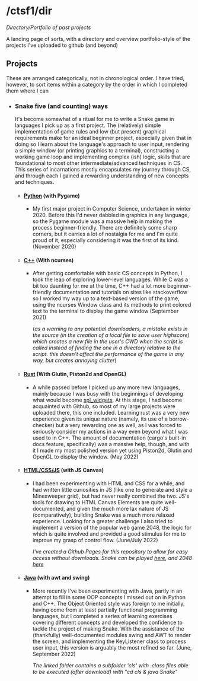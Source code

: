 # /ctsf1/dir
_Directory/Portfolio of past projects_

A landing page of sorts, with a directory and overview portfolio-style of the projects I've uploaded to github (and beyond)

## Projects

These are arranged categorically, not in chronological order. I have tried, however, to sort items within a category by the order in which I completed them where I can

- ### Snake five (and counting) ways
    It's become somewhat of a ritual for me to write a Snake game in languages I pick up as a first project. The (relatively) simple implementation of game rules and low (but present) graphical requirements make for an ideal beginner project, especially given that in doing so I learn about the language's approach to user input, rendering a simple window (or printing graphics to a terminal), constructing a working game loop and implementing complex (ish) logic, skills that are foundational to most other intermediate/advanced techniques in CS. This series of incarnations mostly encapsulates my journey through CS, and through each I gained a rewarding understanding of new concepts and techniques.

    - #### [Python](/snake_5_ways/Python) (with Pygame)
        - My first major project in Computer Science, undertaken in winter 2020. Before this I'd never dabbled in graphics in any language, so the Pygame module was a massive help in making the process beginner-friendly. There are definitely some sharp corners, but it carries a lot of nostalgia for me and I'm quite proud of it, especially considering it was the first of its kind. (November 2020)

    - #### [C++](/snake_5_ways/C++) (With ncurses)
        - After getting comfortable with basic CS concepts in Python, I took the leap of exploring lower-level languages. While C was a bit too daunting for me at the time, C++ had a lot more beginner-friendly documentation and tutorials on sites like stackoverflow so I worked my way up to a text-based version of the game, using the ncurses Window class and its methods to print colored text to the terminal to display the game window (September 2021)

            (_as a warning to any potential downloaders, a mistake exists in the source (in the creation of a local file to save user highscore) which creates a new file in the user's CWD when the script is called instead of finding the one in a directory relative to the script. this doesn't affect the performance of the game in any way, but creates annoying clutter_)

    - #### [Rust](https://github.com/ctsf1/rust-snake) (With Glutin, Piston2d and OpenGL)
        - A while passed before I picked up any more new languages, mainly because I was busy with the beginnings of developing what would become [spl_widgets](). At this stage, I had become acquainted with Github, so most of my large projects were uploaded there, this one included. Learning rust was a very new experience given its unique nature (namely, its use of a borrow-checker) but a very rewarding one as well, as I was forced to seriously consider my actions in a way even beyond what I was used to in C++. The amount of documentation (cargo's built-in docs feature, specifically) was a massive help, though, and with it I made my most polished version yet using Piston2d, Glutin and OpenGL to display the window. (May 2022)

    - #### [HTML/CSS/JS](https://github.com/ctsf1/canvas_games) (with JS Canvas)
        - I had been experimenting with HTML and CSS for a while, and had written little curiosities in JS (like one to generate and style a Minesweeper grid), but had never really combined the two. JS's tools for drawing to HTML Canvas Elements are quite well-documented, and given the much more lax nature of JS (comparatively), building Snake was a much more relaxed experience. Looking for a greater challenge I also tried to implement a version of the popular web game 2048, the logic for which is quite involved and provided a good stimulus for me to improve my grasp of control flow. (June/July 2022)

            _I've created a Github Pages for this repository to allow for easy access without downloads. Snake can be played [here](https://ctsf1.github.io/canvas_games/snake/snake.html), and 2048 [here](https://ctsf1.github.io/canvas_games/2048/2048.html)_

    - #### [Java](/Java) (with awt and swing)
        - More recently I've been experimenting with Java, partly in an attempt to fill in some OOP concepts I missed out on in Python and C++. The Object Oriented style was foreign to me initially, having come from at least partially functional programming languages, but I completed a series of learning exercises covering different concepts and developed the confidence to tackle the project of making Snake. With the assistance of the (thankfully) well-documented modules swing and AWT to render the screen, and implementing the KeyListener class to process user input, this version is arguably the most refined so far.
        (June, September 2022)

            _The linked folder contains a subfolder 'cls' with .class files able to be executed (after download) with "cd cls & java Snake"_
